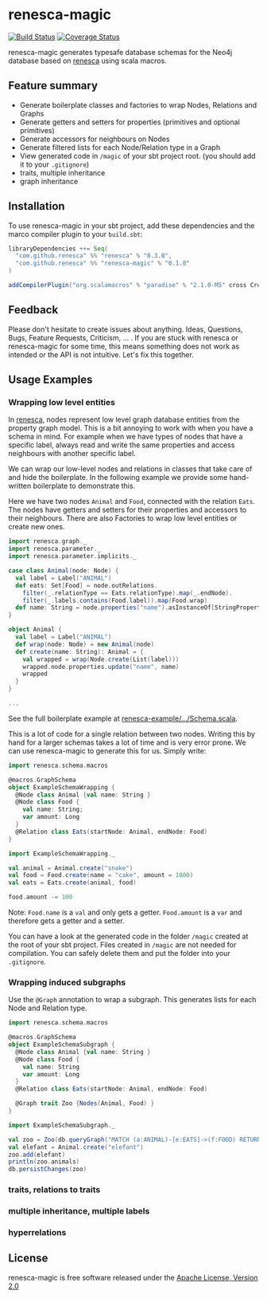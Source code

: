 # renesca-magic
[![Build Status](https://travis-ci.org/renesca/renesca-magic.svg?branch=master)](https://travis-ci.org/renesca/renesca-magic)
[![Coverage Status](https://coveralls.io/repos/renesca/renesca-magic/badge.svg?branch=master)](https://coveralls.io/r/renesca/renesca-magic?branch=master)

renesca-magic generates typesafe database schemas for the Neo4j database based on [renesca](https://github.com/renesca/renesca) using scala macros.

## Feature summary
- Generate boilerplate classes and factories to wrap Nodes, Relations and Graphs
- Generate getters and setters for properties (primitives and optional primitives)
- Generate accessors for neighbours on Nodes
- Generate filtered lists for each Node/Relation type in a Graph
- View generated code in ```/magic``` of your sbt project root. (you should add it to your ```.gitignore```)
- traits, multiple inheritance
- graph inheritance

## Installation

To use renesca-magic in your sbt project, add these dependencies and the marco compiler plugin to your ```build.sbt```:

```scala
libraryDependencies ++= Seq(
  "com.github.renesca" %% "renesca" % "0.3.0",
  "com.github.renesca" %% "renesca-magic" % "0.1.8"
)

addCompilerPlugin("org.scalamacros" % "paradise" % "2.1.0-M5" cross CrossVersion.full)
```

## Feedback
Please don't hesitate to create issues about anything. Ideas, Questions, Bugs, Feature Requests, Criticism, ... . If you are stuck with renesca or renesca-magic for some time, this means something does not work as intended or the API is not intuitive. Let's fix this together.


## Usage Examples
### Wrapping low level entities
In [renesca](https://github.com/renesca/renesca), nodes represent low level graph database entities from the property graph model. This is a bit annoying to work with when you have a schema in mind. For example when we have types of nodes that have a specific label, always read and write the same properties and access neighbours with another specific label.

We can wrap our low-level nodes and relations in classes that take care of and hide the boilerplate. In the following example we provide some hand-written boilerplate to demonstrate this.

Here we have two nodes ```Animal``` and ```Food```, connected with the relation ```Eats```. The nodes have getters and setters for their properties and accessors to their neighbours. There are also Factories to wrap low level entities or create new ones.

```scala
import renesca.graph._
import renesca.parameter._
import renesca.parameter.implicits._

case class Animal(node: Node) {
  val label = Label("ANIMAL")
  def eats: Set[Food] = node.outRelations.
    filter(_.relationType == Eats.relationType).map(_.endNode).
    filter(_.labels.contains(Food.label)).map(Food.wrap)
  def name: String = node.properties("name").asInstanceOf[StringPropertyValue]
}

object Animal {
  val label = Label("ANIMAL")
  def wrap(node: Node) = new Animal(node)
  def create(name: String): Animal = {
    val wrapped = wrap(Node.create(List(label)))
    wrapped.node.properties.update("name", name)
    wrapped
  }
}

...
```
See the full boilerplate example at [renesca-example/.../Schema.scala](https://github.com/renesca/renesca-example/blob/master/src/main/scala/renesca/example/Schema.scala).

This is a lot of code for a single relation between two nodes. Writing this by hand for a larger schemas takes a lot of time and is very error prone. We can use renesca-magic to generate this for us. Simply write:

```scala
import renesca.schema.macros

@macros.GraphSchema
object ExampleSchemaWrapping {
  @Node class Animal {val name: String }
  @Node class Food {
    val name: String;
    var amount: Long
  }
  @Relation class Eats(startNode: Animal, endNode: Food)
}

import ExampleSchemaWrapping._

val animal = Animal.create("snake")
val food = Food.create(name = "cake", amount = 1000)
val eats = Eats.create(animal, food)

food.amount -= 100
```

Note: ```Food.name``` is a ```val``` and only gets a getter. ```Food.amount``` is a ```var``` and therefore gets a getter and a setter.

You can have a look at the generated code in the folder ```/magic``` created at the root of your sbt project. Files created in ```/magic``` are not needed for compilation. You can safely delete them and put the folder into your ```.gitignore```.

### Wrapping induced subgraphs
Use the ```@Graph``` annotation to wrap a subgraph. This generates lists for each Node and Relation type.

```scala
import renesca.schema.macros

@macros.GraphSchema
object ExampleSchemaSubgraph {
  @Node class Animal {val name: String }
  @Node class Food {
    val name: String
    var amount: Long
  }
  @Relation class Eats(startNode: Animal, endNode: Food)

  @Graph trait Zoo {Nodes(Animal, Food) }
}

import ExampleSchemaSubgraph._

val zoo = Zoo(db.queryGraph("MATCH (a:ANIMAL)-[e:EATS]->(f:FOOD) RETURN a,e,f"))
val elefant = Animal.create("elefant")
zoo.add(elefant)
println(zoo.animals)
db.persistChanges(zoo)
```


### traits, relations to traits
### multiple inheritance, multiple labels
### hyperrelations

## License
renesca-magic is free software released under the [Apache License, Version 2.0][Apache]

[Apache]: http://www.apache.org/licenses/LICENSE-2.0
